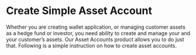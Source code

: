 Create Simple Asset Account
===

Whether you are creating wallet application, or managing customer assets as a hedge fund or investor,
you need ability to create and manage your and your customer’s assets. Our Asset Accounts product
allows you to do just that. Following is a simple instruction on how to create asset accounts.